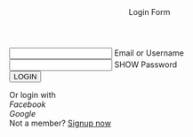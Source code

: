 <!DOCTYPE html>
<!-- Created By CISOI -->
<html lang="en" dir="ltr">
   <head>
      <meta charset="utf-8">
      <title>CISOI LOG IN / SIGN UP</title>
      <link rel="stylesheet" href="style.css">
      <link rel="stylesheet" href="https://cdnjs.cloudflare.com/ajax/libs/font-awesome/5.15.3/css/all.min.css"/>
   </head>
   <body>
      <div class="container">
         <header>Login Form</header>
         <form>
            <div class="input-field">
               <input type="text" required>
               <label>Email or Username</label>
            </div>
            <div class="input-field">
               <input class="pswrd" type="password" required>
               <span class="show">SHOW</span>
               <label>Password</label>
            </div>
            <div class="button">
               <div class="inner"></div>
               <button>LOGIN</button>
            </div>
         </form>
         <div class="auth">
            Or login with
         </div>
         <div class="links">
            <div class="facebook">
               <i class="fab fa-facebook-square"><span>Facebook</span></i>
            </div>
            <div class="google">
               <i class="fab fa-google-plus-square"><span>Google</span></i>
            </div>
         </div>
         <div class="signup">
            Not a member? <a href="#">Signup now</a>
         </div>
      </div>
      <script>
         var input = document.querySelector('.pswrd');
         var show = document.querySelector('.show');
         show.addEventListener('click', active);
         function active(){
           if(input.type === "password"){
             input.type = "text";
             show.style.color = "#1DA1F2";
             show.textContent = "HIDE";
           }else{
             input.type = "password";
             show.textContent = "SHOW";
             show.style.color = "#111";
           }
         }
      </script>
   </body>
</html>
